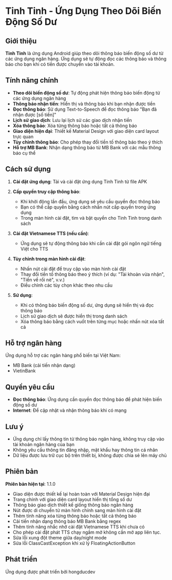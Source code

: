 # Tinh Tinh - Ứng Dụng Theo Dõi Biến Động Số Dư

## Giới thiệu

**Tinh Tinh** là ứng dụng Android giúp theo dõi thông báo biến động số dư từ các ứng dụng ngân hàng. Ứng dụng sẽ tự động đọc các thông báo và thông báo cho bạn khi có tiền được chuyển vào tài khoản.

## Tính năng chính

-   **Theo dõi biến động số dư**: Tự động phát hiện thông báo biến động từ các ứng dụng ngân hàng
-   **Thông báo nhận tiền**: Hiển thị và thông báo khi bạn nhận được tiền
-   **Đọc thông báo**: Sử dụng Text-to-Speech để đọc thông báo "Bạn đã nhận được [số tiền]"
-   **Lịch sử giao dịch**: Lưu lại lịch sử các giao dịch nhận tiền
-   **Xóa thông báo**: Xóa từng thông báo hoặc tất cả thông báo
-   **Giao diện hiện đại**: Thiết kế Material Design với giao diện card layout trực quan
-   **Tùy chỉnh thông báo**: Cho phép thay đổi tiền tố thông báo theo ý thích
-   **Hỗ trợ MB Bank**: Nhận dạng thông báo từ MB Bank với các mẫu thông báo cụ thể

## Cách sử dụng

1. **Cài đặt ứng dụng**: Tải và cài đặt ứng dụng Tinh Tinh từ file APK
2. **Cấp quyền truy cập thông báo**:

    - Khi khởi động lần đầu, ứng dụng sẽ yêu cầu quyền đọc thông báo
    - Bạn có thể cấp quyền bằng cách nhấn nút cấp quyền trong ứng dụng
    - Trong màn hình cài đặt, tìm và bật quyền cho Tinh Tinh trong danh sách

3. **Cài đặt Vietnamese TTS (nếu cần)**:

    - Ứng dụng sẽ tự động thông báo khi cần cài đặt gói ngôn ngữ tiếng Việt cho TTS

4. **Tùy chỉnh trong màn hình cài đặt**:

    - Nhấn nút cài đặt để truy cập vào màn hình cài đặt
    - Thay đổi tiền tố thông báo theo ý thích (ví dụ: "Tài khoản vừa nhận", "Tiền về rồi nè", v.v.)
    - Điều chỉnh các tùy chọn khác theo nhu cầu

5. **Sử dụng**:

    - Khi có thông báo biến động số dư, ứng dụng sẽ hiển thị và đọc thông báo
    - Lịch sử giao dịch sẽ được hiển thị trong danh sách
    - Xóa thông báo bằng cách vuốt trên từng mục hoặc nhấn nút xóa tất cả

## Hỗ trợ ngân hàng

Ứng dụng hỗ trợ các ngân hàng phổ biến tại Việt Nam:

-   MB Bank (cải tiến nhận dạng)
-   VietinBank

## Quyền yêu cầu

-   **Đọc thông báo**: Ứng dụng cần quyền đọc thông báo để phát hiện biến động số dư
-   **Internet**: Để cập nhật và nhận thông báo khi có mạng

## Lưu ý

-   Ứng dụng chỉ lấy thông tin từ thông báo ngân hàng, không truy cập vào tài khoản ngân hàng của bạn
-   Không yêu cầu thông tin đăng nhập, mật khẩu hay thông tin cá nhân
-   Dữ liệu được lưu trữ cục bộ trên thiết bị, không được chia sẻ lên máy chủ

## Phiên bản

**Phiên bản hiện tại**: 1.1.0

-   Giao diện được thiết kế lại hoàn toàn với Material Design hiện đại
-   Trang chính với giao diện card layout hiển thị tổng số dư
-   Thông báo giao dịch thiết kế giống thông báo ngân hàng
-   Nút được di chuyển từ màn hình chính sang màn hình cài đặt
-   Thêm tính năng xóa từng thông báo hoặc tất cả thông báo
-   Cải tiến nhận dạng thông báo MB Bank bằng regex
-   Thêm tính năng nhắc nhở cài đặt Vietnamese TTS khi chưa có
-   Cho phép cài đặt phát TTS chạy ngầm mở không cần mở app liên tục.
-   Sửa lỗi xung đột theme giữa day/night mode
-   Sửa lỗi ClassCastException khi xử lý FloatingActionButton

## Phát triển

Ứng dụng được phát triển bởi hongducdev
